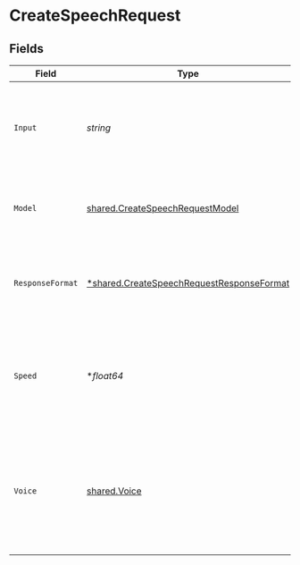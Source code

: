 # CreateSpeechRequest


## Fields

| Field                                                                                                                     | Type                                                                                                                      | Required                                                                                                                  | Description                                                                                                               |
| ------------------------------------------------------------------------------------------------------------------------- | ------------------------------------------------------------------------------------------------------------------------- | ------------------------------------------------------------------------------------------------------------------------- | ------------------------------------------------------------------------------------------------------------------------- |
| `Input`                                                                                                                   | *string*                                                                                                                  | :heavy_check_mark:                                                                                                        | The text to generate audio for. The maximum length is 4096 characters.                                                    |
| `Model`                                                                                                                   | [shared.CreateSpeechRequestModel](../../../pkg/models/shared/createspeechrequestmodel.md)                                 | :heavy_check_mark:                                                                                                        | One of the available [TTS models](/docs/models/tts): `tts-1` or `tts-1-hd`<br/>                                           |
| `ResponseFormat`                                                                                                          | [*shared.CreateSpeechRequestResponseFormat](../../../pkg/models/shared/createspeechrequestresponseformat.md)              | :heavy_minus_sign:                                                                                                        | The format to audio in. Supported formats are `mp3`, `opus`, `aac`, and `flac`.                                           |
| `Speed`                                                                                                                   | **float64*                                                                                                                | :heavy_minus_sign:                                                                                                        | The speed of the generated audio. Select a value from `0.25` to `4.0`. `1.0` is the default.                              |
| `Voice`                                                                                                                   | [shared.Voice](../../../pkg/models/shared/voice.md)                                                                       | :heavy_check_mark:                                                                                                        | The voice to use when generating the audio. Supported voices are `alloy`, `echo`, `fable`, `onyx`, `nova`, and `shimmer`. |